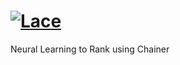 # [![Lace](https://github.com/rjagerman/lace/wiki/img/logo.png)](https://github.com/rjagerman/lace)

Neural Learning to Rank using Chainer
